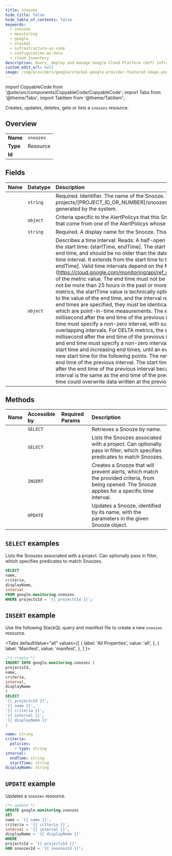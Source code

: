 ```yaml
---
title: snoozes
hide_title: false
hide_table_of_contents: false
keywords:
  - snoozes
  - monitoring
  - google
  - stackql
  - infrastructure-as-code
  - configuration-as-data
  - cloud inventory
description: Query, deploy and manage Google Cloud Platform (GCP) infrastructure and resources using SQL
custom_edit_url: null
image: /img/providers/google/stackql-google-provider-featured-image.png
---
```


import CopyableCode from '@site/src/components/CopyableCode/CopyableCode';
import Tabs from '@theme/Tabs';
import TabItem from '@theme/TabItem';

Creates, updates, deletes, gets or lists a <code>snoozes</code> resource.

## Overview
<table><tbody>
<tr><td><b>Name</b></td><td><code>snoozes</code></td></tr>
<tr><td><b>Type</b></td><td>Resource</td></tr>
<tr><td><b>Id</b></td><td><CopyableCode code="google.monitoring.snoozes" /></td></tr>
</tbody></table>

## Fields
| Name | Datatype | Description |
|:-----|:---------|:------------|
| <CopyableCode code="name" /> | `string` | Required. Identifier. The name of the Snooze. The format is: projects/[PROJECT_ID_OR_NUMBER]/snoozes/[SNOOZE_ID] The ID of the Snooze will be generated by the system. |
| <CopyableCode code="criteria" /> | `object` | Criteria specific to the AlertPolicys that this Snooze applies to. The Snooze will suppress alerts that come from one of the AlertPolicys whose names are supplied. |
| <CopyableCode code="displayName" /> | `string` | Required. A display name for the Snooze. This can be, at most, 512 unicode characters. |
| <CopyableCode code="interval" /> | `object` | Describes a time interval: Reads: A half-open time interval. It includes the end time but excludes the start time: (startTime, endTime]. The start time must be specified, must be earlier than the end time, and should be no older than the data retention period for the metric. Writes: A closed time interval. It extends from the start time to the end time, and includes both: [startTime, endTime]. Valid time intervals depend on the MetricKind (https://cloud.google.com/monitoring/api/ref_v3/rest/v3/projects.metricDescriptors#MetricKind) of the metric value. The end time must not be earlier than the start time, and the end time must not be more than 25 hours in the past or more than five minutes in the future. For GAUGE metrics, the startTime value is technically optional; if no value is specified, the start time defaults to the value of the end time, and the interval represents a single point in time. If both start and end times are specified, they must be identical. Such an interval is valid only for GAUGE metrics, which are point-in-time measurements. The end time of a new interval must be at least a millisecond after the end time of the previous interval. For DELTA metrics, the start time and end time must specify a non-zero interval, with subsequent points specifying contiguous and non-overlapping intervals. For DELTA metrics, the start time of the next interval must be at least a millisecond after the end time of the previous interval. For CUMULATIVE metrics, the start time and end time must specify a non-zero interval, with subsequent points specifying the same start time and increasing end times, until an event resets the cumulative value to zero and sets a new start time for the following points. The new start time must be at least a millisecond after the end time of the previous interval. The start time of a new interval must be at least a millisecond after the end time of the previous interval because intervals are closed. If the start time of a new interval is the same as the end time of the previous interval, then data written at the new start time could overwrite data written at the previous end time. |

## Methods
| Name | Accessible by | Required Params | Description |
|:-----|:--------------|:----------------|:------------|
| <CopyableCode code="projects_snoozes_get" /> | `SELECT` | <CopyableCode code="projectsId, snoozesId" /> | Retrieves a Snooze by name. |
| <CopyableCode code="projects_snoozes_list" /> | `SELECT` | <CopyableCode code="projectsId" /> | Lists the Snoozes associated with a project. Can optionally pass in filter, which specifies predicates to match Snoozes. |
| <CopyableCode code="projects_snoozes_create" /> | `INSERT` | <CopyableCode code="projectsId" /> | Creates a Snooze that will prevent alerts, which match the provided criteria, from being opened. The Snooze applies for a specific time interval. |
| <CopyableCode code="projects_snoozes_patch" /> | `UPDATE` | <CopyableCode code="projectsId, snoozesId" /> | Updates a Snooze, identified by its name, with the parameters in the given Snooze object. |

## `SELECT` examples

Lists the Snoozes associated with a project. Can optionally pass in filter, which specifies predicates to match Snoozes.

```sql
SELECT
name,
criteria,
displayName,
interval
FROM google.monitoring.snoozes
WHERE projectsId = '{{ projectsId }}'; 
```

## `INSERT` example

Use the following StackQL query and manifest file to create a new <code>snoozes</code> resource.

<Tabs
    defaultValue="all"
    values={[
        { label: 'All Properties', value: 'all', },
        { label: 'Manifest', value: 'manifest', },
    ]
}>
<TabItem value="all">

```sql
/*+ create */
INSERT INTO google.monitoring.snoozes (
projectsId,
name,
criteria,
interval,
displayName
)
SELECT 
'{{ projectsId }}',
'{{ name }}',
'{{ criteria }}',
'{{ interval }}',
'{{ displayName }}'
;
```
</TabItem>
<TabItem value="manifest">

```yaml
name: string
criteria:
  policies:
    - type: string
interval:
  endTime: string
  startTime: string
displayName: string

```
</TabItem>
</Tabs>

## `UPDATE` example

Updates a <code>snoozes</code> resource.

```sql
/*+ update */
UPDATE google.monitoring.snoozes
SET 
name = '{{ name }}',
criteria = '{{ criteria }}',
interval = '{{ interval }}',
displayName = '{{ displayName }}'
WHERE 
projectsId = '{{ projectsId }}'
AND snoozesId = '{{ snoozesId }}';
```
